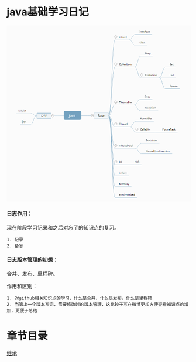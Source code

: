 # java基础学习日记

  ![java脑图](img/1.png)
  
#### 日志作用：
  现在阶段学习记录和之后对忘了的知识点的复习。
  
    1. 记录
    2. 备忘
  
  

#### 日志版本管理的初想：
  合并、发布、里程碑。
  
  作用和区别：
  
    1. 对github相关知识点的学习，什么是合并，什么是发布。什么是里程碑
    2. 当第上一个版本写完，需要修改时的版本管理，这比较于写在微博更加方便查看知识点的增加，更便于总结
    
# 章节目录
  
 [继承](https://github.com/idler-d/java-master/tree/master/src/main/java/com.idler.java/a_inheir)